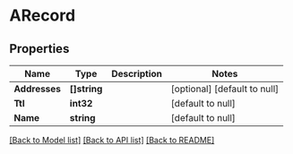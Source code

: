# ARecord

## Properties
Name | Type | Description | Notes
------------ | ------------- | ------------- | -------------
**Addresses** | **[]string** |  | [optional] [default to null]
**Ttl** | **int32** |  | [default to null]
**Name** | **string** |  | [default to null]

[[Back to Model list]](../README.md#documentation-for-models) [[Back to API list]](../README.md#documentation-for-api-endpoints) [[Back to README]](../README.md)


